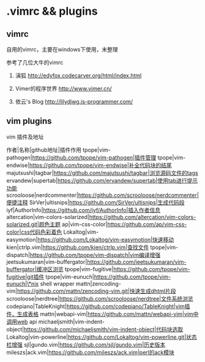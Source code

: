 .vimrc && plugins
======

vimrc
-----

自用的vimrc，主要在windows下使用，未整理

参考了几位大牛的vimrc

1. 滇狐 http://edyfox.codecarver.org/html/index.html

2. Vimer的程序世界 http://www.vimer.cn/

3. 依云's Blog http://lilydjwg.is-programmer.com/

vim plugins
------

vim 插件及地址

作者|名称|github地址|插件作用
tpope|vim-pathogen|https://github.com/tpope/vim-pathogen|插件管理
tpope|vim-endwise|https://github.com/tpope/vim-endwise|补全代码块的结尾
majutsushi|tagbar|https://github.com/majutsushi/tagbar|浏览源码文件的tags
ervandew|supertab|https://github.com/ervandew/supertab|使用tab进行提示功能
scrooloose|nerdcommenter|https://github.com/scrooloose/nerdcommenter|便捷注释
SirVer|ultisnips|https://github.com/SirVer/ultisnips|生成代码段
iyf|AuthorInfo|https://github.com/iyf/AuthorInfo|插入作者信息
altercation|vim-colors-solarized|https://github.com/altercation/vim-colors-solarized.git|颜色主题
ap|vim-css-color|https://github.com/ap/vim-css-color|css代码色彩着色
Lokaltog|vim-easymotion|https://github.com/Lokaltog/vim-easymotion|快速移动
kien|ctrlp.vim|https://github.com/kien/ctrlp.vim|查找文件
tpope|vim-dispatch|https://github.com/tpope/vim-dispatch|vim编译增强
jeetsukumaran|vim-buffergator|https://github.com/jeetsukumaran/vim-buffergator|缓冲区浏览
tpope|vim-fugitive|https://github.com/tpope/vim-fugitive|git插件
tpope|vim-eunuch|https://github.com/tpope/vim-eunuch|\*nix shell wrapper
mattn|zencoding-vim|https://github.com/mattn/zencoding-vim.git|快速生成dhtml片段
scrooloose|nerdtree|https://github.com/scrooloose/nerdtree|文件系统浏览
codepiano|TableKnight|https://github.com/codepiano/TableKnight|vim插件，生成表格
mattn|webapi-vim|https://github.com/mattn/webapi-vim|vim中调用web api
michaeljsmith|vim-indent-object|https://github.com/michaeljsmith/vim-indent-object|代码块选取
Lokaltog|vim-powerline|https://github.com/Lokaltog/vim-powerline.git|状态栏增强
sjl|gundo.vim|https://github.com/sjl/gundo.vim|历史版本
mileszs|ack.vim|https://github.com/mileszs/ack.vim|perl的ack模块
